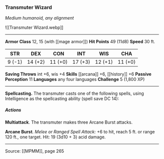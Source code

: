 ### Transmuter Wizard
_Medium humanoid, any alignment_

![[Transmuter Wizard.webp]]




---

**Armor Class** 12, 15 (with [[mage armor]])
**Hit Points** 49 (11d8)
**Speed** 30 ft.

| STR     | DEX     | CON     | INT     | WIS     | CHA     |
|---------|---------|---------|---------|---------|---------|
| 9 (-1) | 14 (+2) | 11 (+0) | 17 (+3) | 12 (+1) | 11 (+0) |

**Saving Throws** int +6, wis +4
**Skills** [[arcana]] +6, [[history]] +6
**Passive Perception** 11
**Languages** any four languages
**Challenge** 5 (1,800 XP)

---

**Spellcasting.** The transmuter casts one of the following spells, using Intelligence as the spellcasting ability (spell save DC 14):

##### Actions
**Multiattack**. The transmuter makes three Arcane Burst attacks.

**Arcane Burst**. _Melee or Ranged Spell Attack:_ +6 to hit, reach 5 ft. or range 120 ft., one target. Hit: 19 (3d10 + 3) acid damage.


---

Source: [[MPMM]], page 265